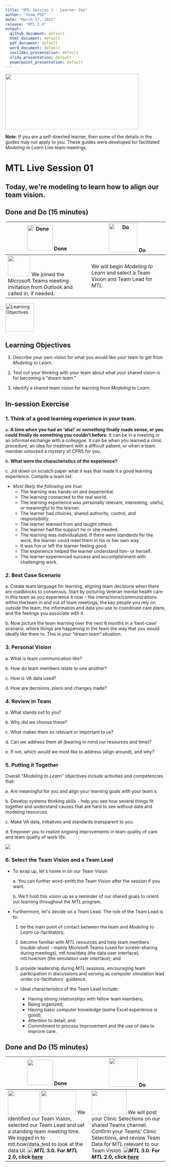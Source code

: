 ```yaml
---
title: "MTL Session 1 - Learner See"
author: "Team PSD"
date: "March 17, 2022"
release: "MTL 3.0"
output: 
  github_document: default
  html_document: default
  pdf_document: default
  word_document: default
  ioslides_presentation: default
  slidy_presentation: default
  powerpoint_presentation: default
---
```


[<img src = "https://github.com/lzim/teampsd/blob/master/resources/title_slides/mtl_s01_teamvision_title.png"
     height = "175" width = "420">](#DontLink)

**Note**: If you are a self-directed learner, then some of the details in the guides may not apply to you. These guides were developed for facilitated *Modeling to Learn* Live team meetings.

# MTL Live Session 01

## Today, we're modeling to learn how to align our team vision.

## Done and Do (15 minutes)
<!-- Done and Do Table -->
|[<img src = "https://github.com/lzim/teampsd/blob/master/resources/icons/done.png" alt = "Done" height = "80" width = "80">](#Done-and-Do) **Done** | [<img src = "https://github.com/lzim/teampsd/blob/master/resources/icons/do.png" alt = "Do" height = "90" width = "90">](#Done-and-Do) **Do** |
| --- | --- |
|[<img src = "https://github.com/lzim/teampsd/blob/master/resources/logos/ms_teams_logo.png?raw=true" height = "65" width = "70">](#DontLink) We joined the Microsoft Teams meeting invitation from Outlook and called in, if needed.| We will begin _Modeling to Learn_ and select a Team Vision and Team Lead for _MTL_. |

<!-- Learning Objectives Icon -->
[<img src = "https://github.com/lzim/teampsd/blob/master/resources/icons/learning_objectives.png" alt = "Learning Objectives" height = "90" width = "90" style ="display: inline-block">](#DontLink)

## Learning Objectives

1. Describe your own vision for what you would like your team to get from *Modeling to Learn*.

2. Test out your thinking with your team about what your shared vision is for becoming a "dream team."

3. Identify a shared team vision for learning from *Modeling to Learn*.

## In-session Exercise 

### 1. Think of a good learning experience in your team. 

a. **A time when you had an ‘aha!’ or something finally made sense, or you could finally do something you couldn’t before.** It can be in a meeting or an informal exchange with a colleague. It can be when you learned a clinic   procedure, an idea for treatment with a difficult patient, or when a team member unlocked a mystery of CPRS for you. 

b. **What were the characteristics of the experience?** 

c. Jot down on scratch paper what it was that made it a good learning experience. Compile a team list:

- *Most likely the following are true:*
  - The learning was hands-on and experiential.
  - The learning connected to the real world.
  - The learning experience was personally relevant, interesting, useful, or meaningful to the learner.
  - The learner had choices, shared authority, control, and responsibility.
  - The learner learned from and taught others.
  - The learner had the support he or she needed.
  - The learning was individualized. If there were standards for the work, the learner could meet them in his or her own way.
  - It was fun or left the learner feeling good.
  - The experience helped the learner understand him- or herself.
  - The learner experienced success and accomplishment with challenging work.

### 2. Best Case Scenario 

a. Create team language for learning, aligning team decisions when there are roadblocks to consensus. Start by picturing Veteran mental health care in this team as you experience it now – the interactions/communications within the team in and out of team meetings; the key people you rely on outside the team; the information and data you use to coordinate care plans, and the feelings you associate with it.

b. Now picture the team learning over the next 6 months in a ‘best-case’ scenario, where things are happening in the team the way that you would ideally like them to. This is your “dream team” situation.

### 3. Personal Vision 

a. What is team communication like?

b. How do team members relate to one another?

c. How is VA data used?

d. How are decisions, plans and changes made?

### 4. Review in Team 

a. What stands out to you?

b. Why did we choose these?

c. What makes them so relevant or important to us?

d. Can we address them all (bearing in mind our resources and time)?

e. If not, which would we most like to address (align around), and why?

### 5. Putting it Together 

Overall "_Modeling to Learn_" objectives include activities and competencies that:

a. Are meaningful for you and align your learning goals with your team's.

b. Develop systems thinking skills - help you see how several things fit together and understand causes that are hard to see without data and modeling resources.

c. Make VA data, initiatives and standards transparent to you.

d. Empower you to realize ongoing improvements in team quality of care and team quality of work life.

[<img src = "https://raw.githubusercontent.com/lzim/teampsd/master/resources/illustrations/data_ui_sim_ui.png">](#DontLink)

### 6. Select the Team Vision and a Team Lead

- To wrap up, let's home in on our Team Vision

  a. You can further word-smith the Team Vision after the session if you want.
  
  b. We'll hold this vision up as a reminder of our shared goals to orient our learning throughout the *MTL* program.
  
- Furthermore, let's decide on a Team Lead. The role of the Team Lead is to:

  1. be the main point of contact between the team and *Modeling to Learn* co-facilitators;

  2. become familiar with *MTL* resources and help team members trouble-shoot - mainly Microsoft Teams (used for screen-sharing during meetings), mtl.how/data (the data user interface), mtl.how/sim (the simulation user interface); and

  3. provide leadership during *MTL* sessions, encouraging team participation in discussions and serving as computer simulation lead under co-facilitators' guidance.  

    - Ideal characteristics of the Team Lead include:

       - Having strong relationships with fellow team members;
       - Being organized;
       - Having basic computer knowledge (some Excel experience is good);
       - Attention to detail; and
       - Commitment to process improvement and the use of data to improve care.

## Done and Do (15 minutes)

<!-- Done and Do Table -->
| [<img src = "https://github.com/lzim/teampsd/blob/master/resources/icons/done.png" height = "80" width = "80">](#DontLink) **Done** | [<img src = "https://github.com/lzim/teampsd/blob/master/resources/icons/do.png" height = "90" width = "90">](#DontLink) **Do** |
|--- | --- |
| [<img src = "https://raw.githubusercontent.com/lzim/teampsd/master/resources/logos/va_team_psd_logo_sq_sm.png" height = "75" width = "100">](mailto:mtl.help@va.gov) [<img src = "https://raw.githubusercontent.com/lzim/teampsd/master/resources/logos/mtl_how_data_sm.png" height = "75" width = "110">](http://mtl.how/data_test) We identified our Team Vision, selected our Team Lead and set a standing team meeting time. We logged in to mtl.how/data_test to look at the data UI. [![](https://github.com/lzim/teampsd/blob/master/resources/gifs/mtl_2.5/data_ui_home_page_clinic_selection.gif?raw=true)](#DontLink) **_MTL_ 3.0. For _MTL_ 2.0, click [here](https://github.com/lzim/mtl/blob/master/release_2.0/mtl_session01_see.md)**| [<img src= "https://raw.githubusercontent.com/lzim/teampsd/master/resources/logos/mtl_how_data_sm.png" height= "75" width= "110"/>](http://mtl.how/data_test) We will post your Clinic Selections on our shared Teams channel. Confirm your Teams' Clinic Selections, and review Team Data for _MTL_ relevant to our Team Vision. [![](https://github.com/lzim/teampsd/blob/master/resources/gifs/mtl_2.5/data_ui_eraser_reset.gif?raw=true)](#DontLink)**_MTL_ 3.0. For _MTL_ 2.0, click [here](https://github.com/lzim/mtl/blob/master/release_2.0/mtl_session01_see.md)**|

